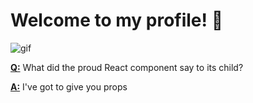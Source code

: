 # Welcome to my profile! 🚀
![gif](https://i.pinimg.com/originals/67/9a/cf/679acfc168d0846ab8834d5ef7735038.gif)

[**Q:**](https://github.com/wesbos/dad-jokes "source") What did the proud React component say to its child?

[**A:**](https://github.com/wesbos/dad-jokes "source") I've got to give you props
